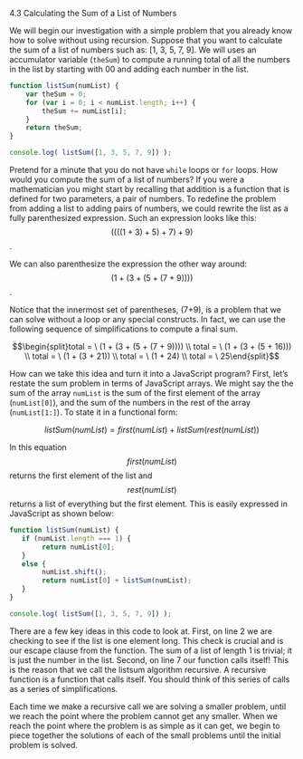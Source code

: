 4.3 Calculating the Sum of a List of Numbers

We will begin our investigation with a simple problem that you already know how to solve without using recursion. Suppose that you want to calculate the sum of a list of numbers such as: \[1, 3, 5, 7, 9\]. We will uses an accumulator variable \(`theSum`\) to compute a running total of all the numbers in the list by starting with 00 and adding each number in the list.

```js
function listSum(numList) {
    var theSum = 0;
    for (var i = 0; i < numList.length; i++) {
        theSum += numList[i];
    }
    return theSum;
}

console.log( listSum([1, 3, 5, 7, 9]) );
```

Pretend for a minute that you do not have `while` loops or `for` loops. How would you compute the sum of a list of numbers? If you were a mathematician you might start by recalling that addition is a function that is defined for two parameters, a pair of numbers. To redefine the problem from adding a list to adding pairs of numbers, we could rewrite the list as a fully parenthesized expression. Such an expression looks like this: $$((((1 + 3) + 5) + 7) + 9)$$.

We can also parenthesize the expression the other way around: $$(1 + (3 + (5 + (7 + 9))))$$.

Notice that the innermost set of parentheses, \(7+9\), is a problem that we can solve without a loop or any special constructs. In fact, we can use the following sequence of simplifications to compute a final sum.

$$\begin{split}total = \  (1 + (3 + (5 + (7 + 9)))) \\
total = \  (1 + (3 + (5 + 16))) \\
total = \  (1 + (3 + 21)) \\
total = \  (1 + 24) \\
total = \  25\end{split}$$

How can we take this idea and turn it into a JavaScript program? First, let’s restate the sum problem in terms of JavaScript arrays. We might say the the sum of the array `numList` is the sum of the first element of the array \(`numList[0]`\), and the sum of the numbers in the rest of the array \(`numList[1:]`\). To state it in a functional form:

$$listSum(numList) = first(numList) + listSum(rest(numList)) \label{eqn:listsum}$$

In this equation $$first(numList)$$ returns the first element of the list and $$rest(numList)$$ returns a list of everything but the first element. This is easily expressed in JavaScript as shown below:

```js
function listSum(numList) {
   if (numList.length === 1) {
        return numList[0];
   }
   else {
        numList.shift();
        return numList[0] + listSum(numList);
   }
}

console.log( listSum([1, 3, 5, 7, 9]) );

```

There are a few key ideas in this code to look at. First, on line 2 we are checking to see if the list is one element long. This check is crucial and is our escape clause from the function. The sum of a list of length 1 is trivial; it is just the number in the list. Second, on line 7 our function calls itself! This is the reason that we call the listsum algorithm recursive. A recursive function is a function that calls itself. You should think of this series of calls as a series of simplifications. 

Each time we make a recursive call we are solving a smaller problem, until we reach the point where the problem cannot get any smaller. When we reach the point where the problem is as simple as it can get, we begin to piece together the solutions of each of the small problems until the initial problem is solved.

